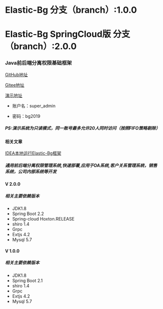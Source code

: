 # Elastic-Bg 分支（branch）:1.0.0
# Elastic-Bg SpringCloud版 分支（branch）:2.0.0 

### Java前后端分离权限基础框架

[ GitHub地址 ](https://github.com/faceghost/Elastic-Bg )

[ Gitee地址 ](https://gitee.com/faceghost/Elastic-Bg )

[ 演示地址 ](http://elastic-bg.faceghost.com/elastic-bg-client )

- 账户名：super_admin

- 密码：bg2019

##### PS:演示系统为只读模式，同一账号最多允许20人同时访问（按照FIFO策略剔除）

#### 相关文章

[ IDEA本地运行Elastic-Bg框架 ](https://faceghost.com/article/478001)


##### 通用前后端分离权限管理系统,快速部署,应用于OA系统,客户关系管理系统，销售系统，公司内部系统等开发

#### V 2.0.0

##### 相关主要依赖版本

- JDK1.8
- Spring Boot 2.2
- Spring-cloud Hoxton.RELEASE
- shiro 1.4
- Grpc
- Extjs 4.2
- Mysql 5.7


#### V 1.0.0

##### 相关主要依赖版本

- JDK1.8
- Spring Boot 2.1
- shiro 1.4
- Grpc
- Extjs 4.2
- Mysql 5.7
